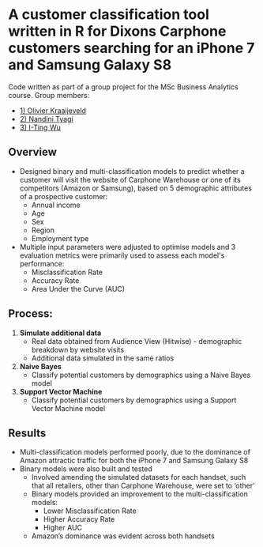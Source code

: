 # A customer classification tool written in R for Dixons Carphone customers searching for an iPhone 7 and Samsung Galaxy S8

Code written as part of a group project for the MSc Business Analytics course. Group members:

- [1) Olivier Kraaijeveld](https://www.linkedin.com/in/olivier-kraaijeveld-a6851ba4/)
- [2) Nandini Tyagi](https://www.linkedin.com/in/nandinityagi/)
- [3) I-Ting Wu](https://www.linkedin.com/in/i-ting-wu-7b8594132/) 

## Overview

- Designed binary and multi-classification models to predict whether a customer will visit the website of Carphone Warehouse or one of  its competitors (Amazon or Samsung),  based  on  5  demographic  attributes  of  a  prospective customer:
   - Annual income
   - Age
   - Sex
   - Region
   - Employment type
- Multiple input parameters  were  adjusted  to  optimise models and 3 evaluation  metrics were primarily  used  to  assess  each  model's  performance:
   - Misclassification  Rate
   - Accuracy Rate 
   - Area Under the Curve (AUC)
   
## Process:

1) **Simulate additional data**
   - Real data obtained from Audience View (Hitwise) - demographic breakdown by website visits
   - Additional data simulated in the same ratios
2) **Naive Bayes**
   - Classify potential customers by demographics using a Naive Bayes model
3) **Support Vector Machine**
   - Classify potential customers by demographics using a Support Vector Machine model

## Results

- Multi-classification models performed poorly, due to the dominance of Amazon attractic traffic for both the iPhone 7 and Samsung Galaxy S8 
- Binary models were also built and tested
   - Involved amending the simulated datasets for each handset, such  that all retailers, other than Carphone Warehouse, were set to ‘other’
   - Binary models provided an improvement to the multi-classification models:
      - Lower Misclassification Rate
      - Higher Accuracy Rate
      - Higher AUC
   - Amazon’s dominance was evident across both handsets 





